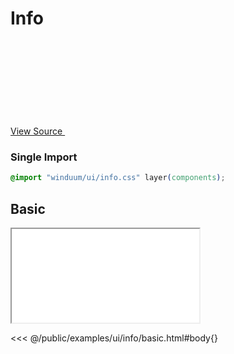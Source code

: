 # Info

<a href="https://github.com/winduum/winduum/blob/main/src/ui/info.css" target="_blank" rel="noreferrer" class="winduum-gh-link">View Source <svg><use href="#icon-gh" /></svg></a>

### Single Import

```css
@import "winduum/ui/info.css" layer(components);
```

## Basic

<iframe onload="this.style.visibility = 'visible';" src="/examples/ui/info/basic.html"></iframe>

<<< @/public/examples/ui/info/basic.html#body{}
